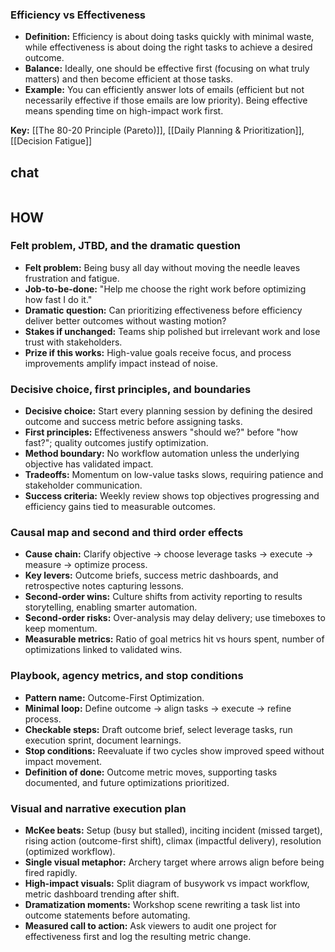 ### Efficiency vs Effectiveness

- **Definition:** Efficiency is about doing tasks quickly with minimal waste, while effectiveness is about doing the right tasks to achieve a desired outcome.
- **Balance:** Ideally, one should be effective first (focusing on what truly matters) and then become efficient at those tasks.
- **Example:** You can efficiently answer lots of emails (efficient but not necessarily effective if those emails are low priority). Being effective means spending time on high-impact work first.

**Key:** [[The 80-20 Principle (Pareto)]], [[Daily Planning & Prioritization]], [[Decision Fatigue]]

## chat
```smart-chatgpt
```


## HOW
### Felt problem, JTBD, and the dramatic question
- **Felt problem:** Being busy all day without moving the needle leaves frustration and fatigue.
- **Job-to-be-done:** "Help me choose the right work before optimizing how fast I do it."
- **Dramatic question:** Can prioritizing effectiveness before efficiency deliver better outcomes without wasting motion?
- **Stakes if unchanged:** Teams ship polished but irrelevant work and lose trust with stakeholders.
- **Prize if this works:** High-value goals receive focus, and process improvements amplify impact instead of noise.

### Decisive choice, first principles, and boundaries
- **Decisive choice:** Start every planning session by defining the desired outcome and success metric before assigning tasks.
- **First principles:** Effectiveness answers "should we?" before "how fast?"; quality outcomes justify optimization.
- **Method boundary:** No workflow automation unless the underlying objective has validated impact.
- **Tradeoffs:** Momentum on low-value tasks slows, requiring patience and stakeholder communication.
- **Success criteria:** Weekly review shows top objectives progressing and efficiency gains tied to measurable outcomes.

### Causal map and second and third order effects
- **Cause chain:** Clarify objective → choose leverage tasks → execute → measure → optimize process.
- **Key levers:** Outcome briefs, success metric dashboards, and retrospective notes capturing lessons.
- **Second-order wins:** Culture shifts from activity reporting to results storytelling, enabling smarter automation.
- **Second-order risks:** Over-analysis may delay delivery; use timeboxes to keep momentum.
- **Measurable metrics:** Ratio of goal metrics hit vs hours spent, number of optimizations linked to validated wins.

### Playbook, agency metrics, and stop conditions
- **Pattern name:** Outcome-First Optimization.
- **Minimal loop:** Define outcome → align tasks → execute → refine process.
- **Checkable steps:** Draft outcome brief, select leverage tasks, run execution sprint, document learnings.
- **Stop conditions:** Reevaluate if two cycles show improved speed without impact movement.
- **Definition of done:** Outcome metric moves, supporting tasks documented, and future optimizations prioritized.

### Visual and narrative execution plan
- **McKee beats:** Setup (busy but stalled), inciting incident (missed target), rising action (outcome-first shift), climax (impactful delivery), resolution (optimized workflow).
- **Single visual metaphor:** Archery target where arrows align before being fired rapidly.
- **High-impact visuals:** Split diagram of busywork vs impact workflow, metric dashboard trending after shift.
- **Dramatization moments:** Workshop scene rewriting a task list into outcome statements before automating.
- **Measured call to action:** Ask viewers to audit one project for effectiveness first and log the resulting metric change.
